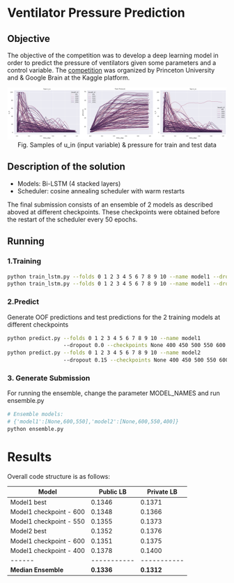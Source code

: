 # Ventilator Pressure Prediction


## Objective


The objective of the competition was to develop a deep learning model in order to predict the pressure of ventilators given some parameters and a control variable. The [competition](https://www.kaggle.com/c/ventilator-pressure-prediction/overview/description) was organized by Princeton University and & Google Brain at the Kaggle platform.
<p align="center">
    <img src="resources/eda.png"
     width="1200" height="120"/>
    Fig. Samples of u_in (input variable) & pressure for train and test data
</p>


## Description of the solution


+ Models: Bi-LSTM (4 stacked layers)
+ Scheduler: cosine annealing scheduler with warm restarts

The final submission consists of an ensemble of 2 models as described aboved at different checkpoints. These 
checkpoints were obtained before the restart of the scheduler every 50 epochs.


## Running


### 1.Training

<!-- #region -->

```sh
python train_lstm.py --folds 0 1 2 3 4 5 6 7 8 9 10 --name model1 --dropout 0.0
python train_lstm.py --folds 0 1 2 3 4 5 6 7 8 9 10 --name model1 --dropout 0.15
```
<!-- #endregion -->

<!-- #region -->
### 2.Predict
Generate OOF predictions and test predictions for the 2 training models at different checkpoints
```sh
python predict.py --folds 0 1 2 3 4 5 6 7 8 9 10 --name model1 
                  --dropout 0.0 --checkpoints None 400 450 500 550 600
python predict.py --folds 0 1 2 3 4 5 6 7 8 9 10 --name model2 
                  --dropout 0.15 --checkpoints None 400 450 500 550 600
```
<!-- #endregion -->

### 3. Generate Submission


For running the ensemble, change the parameter MODEL_NAMES and run ensemble.py


<!-- #region -->
```sh
# Ensemble models: 
# {'model1':[None,600,550],'model2':[None,600,550,400]}
python ensemble.py
```
<!-- #endregion -->

# Results

Overall code structure is as follows: 

| Model | Public LB | Private LB|
| ------|-----------|-----------| 
|Model1 best| 0.1346|0.1371|
|Model1 checkpoint - 600| 0.1348|0.1366| 
|Model1 checkpoint - 550|0.1355|0.1373|
|Model2 best |0.1352|0.1376|
|Model1 checkpoint - 600|0.1351|0.1375|
|Model1 checkpoint - 400|0.1378|0.1400|
| ------|-----------|-----------| 
|**Median Ensemble**|**0.1336**|**0.1312**|

